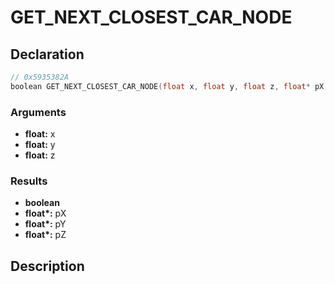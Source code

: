 # GET_NEXT_CLOSEST_CAR_NODE

## Declaration
```cpp
// 0x5935382A
boolean GET_NEXT_CLOSEST_CAR_NODE(float x, float y, float z, float* pX, float* pY, float* pZ);
```

### Arguments
- **float:** x
- **float:** y
- **float:** z

### Results
- **boolean**
- **float\*:** pX
- **float\*:** pY
- **float\*:** pZ

## Description
